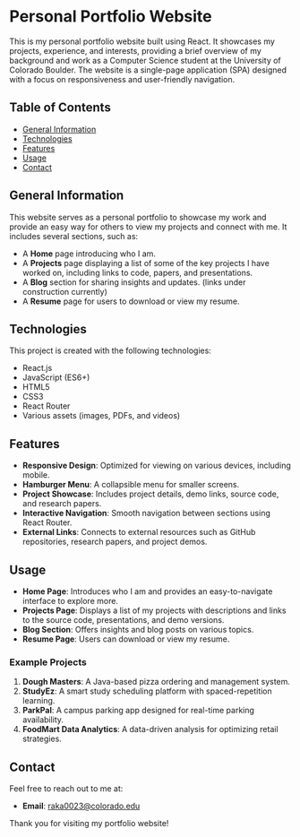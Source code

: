 # Personal Portfolio Website

This is my personal portfolio website built using React. It showcases my projects, experience, and interests, providing a brief overview of my background and work as a Computer Science student at the University of Colorado Boulder. The website is a single-page application (SPA) designed with a focus on responsiveness and user-friendly navigation.

## Table of Contents

- [General Information](#general-information)
- [Technologies](#technologies)
- [Features](#features)
- [Usage](#usage)
- [Contact](#contact)

## General Information

This website serves as a personal portfolio to showcase my work and provide an easy way for others to view my projects and connect with me. It includes several sections, such as:

- A **Home** page introducing who I am.
- A **Projects** page displaying a list of some of the key projects I have worked on, including links to code, papers, and presentations.
- A **Blog** section for sharing insights and updates. (links under construction currently)
- A **Resume** page for users to download or view my resume.

## Technologies

This project is created with the following technologies:

- React.js
- JavaScript (ES6+)
- HTML5
- CSS3
- React Router
- Various assets (images, PDFs, and videos)

## Features

- **Responsive Design**: Optimized for viewing on various devices, including mobile.
- **Hamburger Menu**: A collapsible menu for smaller screens.
- **Project Showcase**: Includes project details, demo links, source code, and research papers.
- **Interactive Navigation**: Smooth navigation between sections using React Router.
- **External Links**: Connects to external resources such as GitHub repositories, research papers, and project demos.

## Usage

- **Home Page**: Introduces who I am and provides an easy-to-navigate interface to explore more.
- **Projects Page**: Displays a list of my projects with descriptions and links to the source code, presentations, and demo versions.
- **Blog Section**: Offers insights and blog posts on various topics.
- **Resume Page**: Users can download or view my resume.

### Example Projects

1. **Dough Masters**: A Java-based pizza ordering and management system.
2. **StudyEz**: A smart study scheduling platform with spaced-repetition learning.
3. **ParkPal**: A campus parking app designed for real-time parking availability.
4. **FoodMart Data Analytics**: A data-driven analysis for optimizing retail strategies.

## Contact

Feel free to reach out to me at:

- **Email**: raka0023@colorado.edu

Thank you for visiting my portfolio website!

